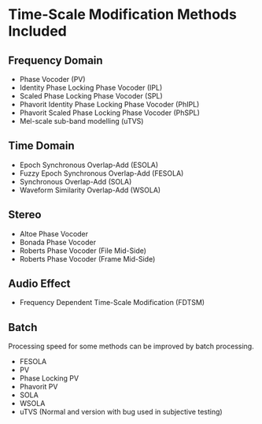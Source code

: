 # Time-Scale Modification Methods Included

## Frequency Domain

- Phase Vocoder (PV)
- Identity Phase Locking Phase Vocoder (IPL)
- Scaled Phase Locking Phase Vocoder (SPL)
- Phavorit Identity Phase Locking Phase Vocoder (PhIPL)
- Phavorit Scaled Phase Locking Phase Vocoder (PhSPL)
- Mel-scale sub-band modelling (uTVS)

## Time Domain

- Epoch Synchronous Overlap-Add (ESOLA)
- Fuzzy Epoch Synchronous Overlap-Add (FESOLA)
- Synchronous Overlap-Add (SOLA)
- Waveform Similarity Overlap-Add (WSOLA)

## Stereo

- Altoe Phase Vocoder
- Bonada Phase Vocoder
- Roberts Phase Vocoder (File Mid-Side)
- Roberts Phase Vocoder (Frame Mid-Side)

## Audio Effect

- Frequency Dependent Time-Scale Modification (FDTSM)

## Batch

Processing speed for some methods can be improved by batch processing.
- FESOLA
- PV
- Phase Locking PV
- Phavorit PV
- SOLA
- WSOLA
- uTVS (Normal and version with bug used in subjective testing)
